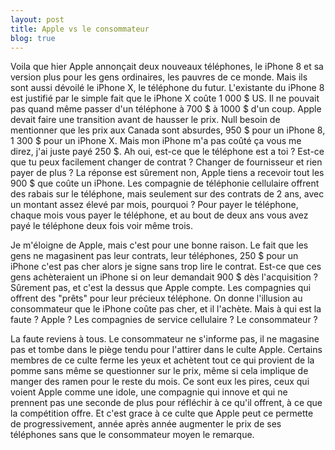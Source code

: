 ```yaml
---
layout: post
title: Apple vs le consommateur
blog: true
---
```


Voila que hier Apple annonçait deux nouveaux téléphones, le iPhone 8 et sa version plus pour les gens ordinaires, les pauvres de ce monde. Mais ils sont aussi dévoilé le iPhone X, le téléphone du futur. L'existante du iPhone 8 est justifié par le simple fait que le iPhone X coûte 1 000 $ US. Il ne pouvait pas quand même passer d'un téléphone à 700 $ à 1000 $ d'un coup. Apple devait faire une transition avant de hausser le prix. Null besoin de mentionner que les prix aux Canada sont absurdes, 950 $ pour un iPhone 8, 1 300 $ pour un iPhone X. Mais mon iPhone m'a pas coûté ça vous me direz, j'ai juste payé 250 $. Ah oui, est-ce que le téléphone est a toi ? Est-ce que tu peux facilement changer de contrat ? Changer de fournisseur et rien payer de plus ? La réponse est sûrement non, Apple tiens a recevoir tout les 900 $ que coûte un iPhone. Les compagnie de téléphonie cellulaire offrent des rabais sur le téléphone, mais seulement sur des contrats de 2 ans, avec un montant assez élevé par mois, pourquoi ? Pour payer le téléphone, chaque mois vous payer le téléphone, et au bout de deux ans vous avez payé le téléphone deux fois voir même trois.

Je m'éloigne de Apple, mais c'est pour une bonne raison. Le fait que les gens ne magasinent pas leur contrats, leur téléphones, 250 $ pour un iPhone c'est pas cher alors je signe sans trop lire le contrat. Est-ce que ces gens achèteraient un iPhone si on leur demandait 900 $ dès l'acquisition ? Sûrement pas, et c'est la dessus que Apple compte. Les compagnies qui offrent des "prêts" pour leur précieux téléphone. On donne l'illusion au consommateur que le iPhone coûte pas cher, et il l'achète. Mais à qui est la faute ? Apple ? Les compagnies de service cellulaire ? Le consommateur ?

La faute reviens à tous. Le consommateur ne s'informe pas, il ne magasine pas et tombe dans le piège tendu pour l'attirer dans le culte Apple. Certains membres de ce culte ferme les yeux et achètent tout ce qui provient de la pomme sans même se questionner sur le prix, même si cela implique de manger des ramen pour le reste du mois. Ce sont eux les pires, ceux qui voient Apple comme une idole, une compagnie qui innove et qui ne prennent pas une seconde de plus pour réfléchir à ce qu'il offrent, à ce que la compétition offre. Et c'est grace à ce culte que Apple peut ce permette de progressivement, année après année augmenter le prix de ses téléphones sans que le consommateur moyen le remarque.
